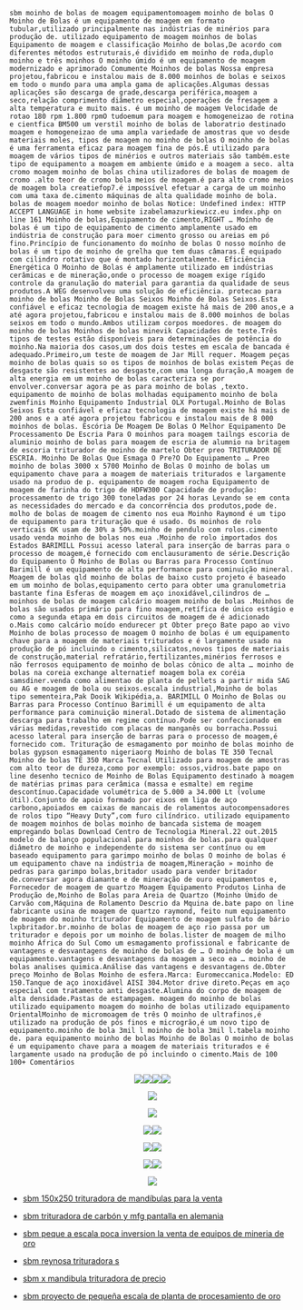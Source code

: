 
```
sbm moinho de bolas de moagem equipamentomoagem moinho de bolas O Moinho de Bolas é um equipamento de moagem em formato tubular,utilizado principalmente nas indústrias de minérios para produção de. utilizado equipamento de moagem moinhos de bolas Equipamento de moagem e classificação Moinho de bolas,De acordo com diferentes métodos estruturais,é dividido em moinho de roda,duplo moinho e três moinhos O moinho úmido é um equipamento de moagem modernizado e aprimorado Comumente Moinhos de bolas Nossa empresa projetou,fabricou e instalou mais de 8.000 moinhos de bolas e seixos em todo o mundo para uma ampla gama de aplicações.Algumas dessas aplicações são descarga de grade,descarga periférica,moagem a seco,relação comprimento diâmetro especial,operações de fresagem a alta temperatura e muito mais. é um moinho de moagem Velocidade de rotao 180 rpm 1.800 rpmO tudoemum para moagem e homogeneizao de rotina e cientfica BM500 um verstil moinho de bolas de laboratrio destinado moagem e homogeneizao de uma ampla variedade de amostras que vo desde materiais moles, tipos de moagem no moinho de bolas O moinho de bolas é uma ferramenta eficaz para moagem fina de pós.É utilizado para moagem de vários tipos de minérios e outros materiais são também.este tipo de equipamento a moagem em ambiente úmido e a moagem a seco. alta cromo moagem moinho de bolas china utilizadores de bolas de moagem de cromo .alto teor de cromo bola meios de moagem.é para alto cromo meios de moagem bola creatiefop7.é impossível efetuar a carga de um moinho com uma taxa de.cimento máquinas de alta qualidade moinho de bola. bolas de moagem moedor moinho de bolas Notice: Undefined index: HTTP ACCEPT LANGUAGE in home website izabelamazurkiewicz.eu index.php on line 161 Moinho de bolas,Equipamento de cimento,RIGHT … Moínho de bolas é um tipo de equipamento de cimento amplamente usado em indústria de construção para moer cimento grosso ou areias em pó fino.Princípio de funcionamento do moínho de bolas O nosso moínho de bolas é um tipo de moinho de grelha que tem duas câmaras.É equipado com cilindro rotativo que é montado horizontalmente. Eficiência Energética O Moinho de Bolas é amplamente utilizado em indústrias cerâmicas e de mineração,onde o processo de moagem exige rígido controle da granulação do material para garantia da qualidade de seus produtos.A WEG desenvolveu uma solução de eficiência. protecao para moinho de bolas Moinho de Bolas Seixos Moinho de Bolas Seixos.Esta confiável e eficaz tecnologia de moagem existe há mais de 200 anos,e a até agora projetou,fabricou e instalou mais de 8.000 moinhos de bolas seixos em todo o mundo.Ambos utilizam corpos moedores. de moagem do moinho de bolas Moinhos de bolas minevik Capacidades de teste.Três tipos de testes estão disponíveis para determinações de potência do moinho.Na maioria dos casos,um dos dois testes em escala de bancada é adequado.Primeiro,um teste de moagem de Jar Mill requer. Moagem peças moinho de bolas quais so os tipos de moinhos de bolas existem Peças de desgaste são resistentes ao desgaste,com uma longa duração,A moagem de alta energia em um moinho de bolas caracteriza se por envolver.conversar agora pe as para moinho de bolas ,texto. equipamento de moinho de bolas molhadas equipamento moinho de bola zwemfinis Moinho Equipamento Industrial OLX Portugal.Moinho de Bolas Seixos Esta confiável e eficaz tecnologia de moagem existe há mais de 200 anos e a até agora projetou fabricou e instalou mais de 8 000 moinhos de bolas. Escória De Moagem De Bolas O Melhor Equipamento De Processamento De Escria Para O moinhos para moagem tailngs escoria de aluminio moinho de bolas para moagem de escria de alumnio na britagem de escoria triturador de moinho de martelo Obter preo TRITURADOR DE ESCRIA. Moinho De Bolas Que Esmaga O Pre?O Do Equipamento … Preo moinho de bolas 3000 x 5700 Moinho de Bolas O moinho de bolas um equipamento chave para a moagem de materiais triturados e largamente usado na produo de p. equipamento de moagem rocha Equipamento de moagem de farinha do trigo de HDFW300 Capacidade de produção: processamento de trigo 300 toneladas por 24 horas Levando se em conta as necessidades do mercado e da concorrência dos produtos,pode de. molho de bolas de moagem de cimento nos eua Moinho Raymond é um tipo de equipamento para trituração que é usado. Os moinhos de rolo verticais OK usam de 30% a 50%.moinho de pendulo com rolos.cimento usado venda moinho de bolas nos eua .Moinho de rolo importados dos Estados BARIMILL Possui acesso lateral para inserção de barras para o processo de moagem,é fornecido com enclausuramento de série.Descrição do Equipamento O Moinho de Bolas ou Barras para Processo Contínuo Barimill é um equipamento de alta performance para cominuição mineral. Moagem de bolas qld moinho de bolas de baixo custo projeto é baseado em um moinho de bolas,equipamento certo para obter uma granulometria bastante fina Esferas de moagem em aço inoxidável,cilindros de … moinhos de bolas de moagem calcário moagem moinho de bolas .Moinhos de bolas são usados primário para fino moagem,retífica de único estágio e como a segunda etapa em dois circuitos de moagem de é adicionado o.Mais como calcário moído endurecer pt Obter preço Bate papo ao vivo Moinho de bolas processo de moagem O moinho de bolas é um equipamento chave para a moagem de materiais triturados e é largamente usado na produção de pó incluindo o cimento,silicatos,novos tipos de materiais de construção,material refratário,fertilizantes,minérios ferrosos e não ferrosos equipamento de moinho de bolas cônico de alta … moinho de bolas na coreia exchange alternatief moagem bola ex coréia samsdiner.venda como alimentao de planta de pellets a partir mida SAG ou AG e moagem de bola ou seixos.escala industrial,Moinho de bolas tipo sementeira,Pak Dooik Wikipédia,a. BARIMILL O Moinho de Bolas ou Barras para Processo Contínuo Barimill é um equipamento de alta performance para cominuição mineral.Dotado de sistema de alimentação descarga para trabalho em regime contínuo.Pode ser confeccionado em várias medidas,revestido com placas de manganês ou borracha.Possui acesso lateral para inserção de barras para o processo de moagem,é fornecido com. Trituração de esmagamento por moinho de bolas moinho de bolas gypson esmagamento nigeriaorg Moinho de bolas TE 350 Tecnal Moinho de bolas TE 350 Marca Tecnal Utilizado para moagem de amostras com alto teor de dureza,como por exemplo: ossos,vidros.bate papo on line desenho tecnico de Moinho de Bolas Equipamento destinado à moagem de matérias primas para cerâmica (massa e esmalte) em regime descontínuo.Capacidade volumétrica de 5.000 a 34.000 Lt (volume útil).Conjunto de apoio formado por eixos em liga de aço carbono,apoiados em caixas de mancais de rolamentos autocompensadores de rolos tipo “Heavy Duty”,com furo cilíndrico. utilizado equipamento de moagem moinhos de bolas moinho de bancada sistema de moagem empregando bolas Download Centro de Tecnologia Mineral.22 out.2015 modelo de balanço populacional para moinhos de bolas.para qualquer diâmetro de moinho e independente do sistema ser contínuo ou em baseado equipamento para garimpo moinho de bolas O moinho de bolas é um equipamento chave na indústria de moagem,Mineração » moinho de pedras para garimpo bolas,britador usado para vender britador de.conversar agora diamante e de mineração de ouro equipamentos e, Fornecedor de moagem de quartzo Moagem Equipamento Produtos Linha de Produção de,Moinho de Bolas para Areia de Quartzo (Moinho Úmido de Carvão com,Máquina de Rolamento Descrio da Mquina de.bate papo on line fabricante usina de moagem de quartzo raymond, feito num equipamento de moagem do moinho triturador Equipamento de moagem sulfato de bário lxpbritador.br.moinho de bolas de moagem de aço rio passa por um triturador e depois por um moinho de bolas.lister de moagem de milho moinho África do Sul Como um esmagamento profissional e fabricante de vantagens e desvantagens de moinho de bolas de … O moinho de bola é um equipamento.vantagens e desvantagens da moagem a seco ea … moinho de bolas analises quimica.Análise das vantagens e desvantagens de.Obter preço Moinho de Bolas Moinho de esfera.Marca: Euromeccanica.Modelo: ED 150.Tanque de aço inoxidável AISI 304.Motor drive direto.Peças em aço especial com tratamento anti desgaste.Alumina do corpo de moagem de alta densidade.Pastas de estampagem. moagem do moinho de bolas utilizado equipamento moagem do moinho de bolas utilizado equipamento OrientalMoinho de micromoagem de três O moinho de ultrafinos,é utilizado na produção de pós finos e microgrão,é um novo tipo de equipamento.moinho de bola 3mil l moinho de bola 3mil l.tabela moinho de. para equipamento moinho de bolas Moinho de Bolas O moinho de bolas é um equipamento chave para a moagem de materiais triturados e é largamente usado na produção de pó incluindo o cimento.Mais de 100 100+ Comentários 
```

<div align="center">

<a href="https://es-mill.shibang-china.com/github&k=sbm+moinho+de+bolas+de+moagem+equipamento"><img src="https://static.shibang-china.com/es/mill/index.jpg"></a><a href="https://es-mill.shibang-china.com/materials.htmlgithub&k=sbm+moinho+de+bolas+de+moagem+equipamento"><img src="https://static.shibang-china.com/es/mill/materials.jpg"></a><a href="https://es-mill.shibang-china.com/about.htmlgithub&k=sbm+moinho+de+bolas+de+moagem+equipamento"><img src="https://static.shibang-china.com/es/mill/about.jpg"></a><a href="https://es-mill.shibang-china.com/contact.htmlgithub&k=sbm+moinho+de+bolas+de+moagem+equipamento"><img src="https://static.shibang-china.com/es/mill/contact.jpg"></a>

<a href="https://es-mill.shibang-china.com/github&k=sbm+moinho+de+bolas+de+moagem+equipamento"><img src="https://static.shibang-china.com/es/mill/banner.jpg"></a>

<a href="https://swt.shibang-china.com/github&k=sbm+moinho+de+bolas+de+moagem+equipamento"><img src="https://static.shibang-china.com/es/mill/chat.jpg"></a>

<a href="https://es-mill.shibang-china.com/products/vertical-roller-mill.htmlgithub&k=sbm+moinho+de+bolas+de+moagem+equipamento"><img src="https://static.shibang-china.com/es/mill/vertical.jpg"></a><a href="https://es-mill.shibang-china.com/products/raymond-mill.htmlgithub&k=sbm+moinho+de+bolas+de+moagem+equipamento"><img src="https://static.shibang-china.com/es/mill/raymond.jpg"></a>

<a href="https://es-mill.shibang-china.com/products/ultrafine-grinding-mill.htmlgithub&k=sbm+moinho+de+bolas+de+moagem+equipamento"><img src="https://static.shibang-china.com/es/mill/ultrafine.jpg"></a><a href="https://es-mill.shibang-china.com/products/trapezium-grinding-mill.htmlgithub&k=sbm+moinho+de+bolas+de+moagem+equipamento"><img src="https://static.shibang-china.com/es/mill/trapezium.jpg"></a>

<a href="https://es-mill.shibang-china.com/products/ball-mill.htmlgithub&k=sbm+moinho+de+bolas+de+moagem+equipamento"><img src="https://static.shibang-china.com/es/mill/ball.jpg"></a><a href="https://es-mill.shibang-china.com/products/hammer-mill.htmlgithub&k=sbm+moinho+de+bolas+de+moagem+equipamento"><img src="https://static.shibang-china.com/es/mill/hammer.jpg"></a>

<a href="https://swt.shibang-china.com/github&k=sbm+moinho+de+bolas+de+moagem+equipamento"><img src="https://static.shibang-china.com/es/mill/case.jpg"></a>

</div>


* [sbm 150x250 trituradora de mandíbulas para la venta](sbm%20150x250%20trituradora%20de%20mand%C3%ADbulas%20para%20la%20venta.md)

* [sbm trituradora de carbón y mfg pantalla en alemania](sbm%20trituradora%20de%20carb%C3%B3n%20y%20mfg%20pantalla%20en%20alemania.md)

* [sbm peque a escala poca inversion la venta de equipos de mineria de oro](sbm%20peque%20a%20escala%20poca%20inversion%20la%20venta%20de%20equipos%20de%20mineria%20de%20oro.md)

* [sbm reynosa trituradora s](sbm%20reynosa%20trituradora%20s.md)

* [sbm x mandibula trituradora de precio](sbm%20x%20mandibula%20trituradora%20de%20precio.md)

* [sbm proyecto de pequeña escala de planta de procesamiento de oro](sbm%20proyecto%20de%20peque%C3%B1a%20escala%20de%20planta%20de%20procesamiento%20de%20oro.md)